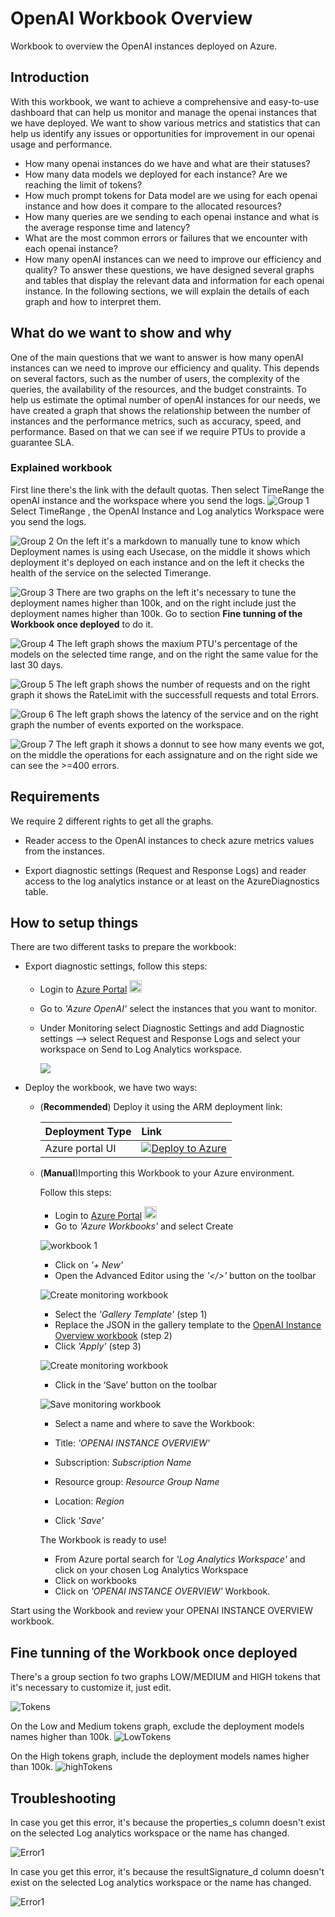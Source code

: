 # OpenAI Workbook Overview
Workbook to overview the OpenAI instances deployed on Azure.



## Introduction
With this workbook, we want to achieve a comprehensive and easy-to-use dashboard that can help us monitor and manage the openai instances that we have deployed. We want to show various metrics and statistics that can help us identify any issues or opportunities for improvement in our openai usage and performance.
- How many openai instances do we have and what are their statuses?
- How many data models we deployed for each instance? Are we reaching the limit of tokens?
- How much prompt tokens for Data model are we using for each openai instance and how does it compare to the allocated resources?
- How many queries are we sending to each openai instance and what is the average response time and latency?
- What are the most common errors or failures that we encounter with each openai instance?
- How many openAI instances can we need to improve our efficiency and quality?
To answer these questions, we have designed several graphs and tables that display the relevant data and information for each openai instance. In the following sections, we will explain the details of each graph and how to interpret them.

## What do we want to show and why
One of the main questions that we want to answer is how many openAI instances can we need to improve our efficiency and quality. This depends on several factors, such as the number of users, the complexity of the queries, the availability of the resources, and the budget constraints. 
To help us estimate the optimal number of openAI instances for our needs, we have created a graph that shows the relationship between the number of instances and the performance metrics, such as accuracy, speed, and performance.
Based on that we can see if we require PTUs to provide a guarantee SLA.


### Explained workbook


First line there's the link with the default quotas.
Then select TimeRange the openAI instance and the workspace where you send the logs.
![Group 1](./images/Group1.png)
Select TimeRange , the OpenAI Instance and  Log analytics Workspace were you send the logs.

![Group 2](./images/Group2.png)
On the left it's a markdown to manually tune to know which Deployment names is using each Usecase, on the middle it shows which deployment it's deployed on each instance and on the left it checks the health of the service on the selected Timerange.

![Group 3](./images/Group3.png)
There are two graphs on the left it's necessary to tune the deployment names higher than 100k, and on the right include just the deployment names higher than 100k.
Go to section **Fine tunning of the Workbook once deployed** to do it.

![Group 4](./images/Group4.png)
The left graph shows the maxium PTU's percentage of the models on the selected time range, and on the right the same value for the last 30 days.

![Group 5](./images/Group5.png)
The left graph shows the number of requests and on the right graph it shows the RateLimit with the successfull requests and total Errors.

![Group 6](./images/Group6.png)
The left graph shows the latency of the service and on the right graph the number of events exported on the workspace.

![Group 7](./images/Group7.png)
The left graph it shows a donnut to see how many events we got, on the middle the operations for each assignature and on the right side we can see the  >=400 errors.



## Requirements
We require 2 different rights to get all the graphs.

*	Reader access to the OpenAI instances to check azure metrics values from the instances.

*	Export diagnostic settings (Request and Response Logs)  and reader access to the log analytics instance or at least on the AzureDiagnostics table.

## How to setup things

There are two different tasks to prepare the workbook:

* Export diagnostic settings, follow this steps:

    * Login to [Azure Portal](https://portal.azure.com/) <img src="./images/azure.png" width="20" height="20">
    * Go to _'Azure OpenAI'_ select the instances that you want to monitor.
    * Under Monitoring  select Diagnostic Settings and add Diagnostic settings --> select Request and Response Logs and select your workspace on Send to Log Analytics workspace.

        <img src="./images/Open_Ai_Diagnostic_Settings.png">


* Deploy the workbook, we have two ways:

    * (**Recommended**) Deploy it using the ARM deployment link:

        | Deployment Type | Link |
        |:--|:--|
        | Azure portal UI |[![Deploy to Azure](https://aka.ms/deploytoazurebutton)](https://portal.azure.com/#blade/Microsoft_Azure_CreateUIDef/CustomDeploymentBlade/uri/https%3A%2F%2Fraw.githubusercontent.com%2FDavidNogueraBuxeda%2FOpenAI_workbook_overview%2Fmain%2Fworkbook%2Farm_template%2FOverviewOpenAI.json) |


    * (**Manual**)Importing this Workbook to your Azure environment.

        Follow this steps:

        * Login to [Azure Portal](https://portal.azure.com/) <img src="./images/azure.png" width="20" height="20">
        * Go to _'Azure Workbooks'_ and select Create

        ![workbook 1](./images/Monitor_Workbooks_create.png)

        * Click on _'+ New'_
        * Open the Advanced Editor using the _'</>'_ button on the toolbar

        ![Create monitoring workbook](./images/Workbook_AdvancedEditor.png)

        * Select the _'Gallery Template'_ (step 1)
        * Replace the JSON in the gallery template to the [OpenAI Instance Overview workbook](https://raw.githubusercontent.com/2FDavidNogueraBuxeda/2FOpenAI_workbook_overview/main/workbooks/gallery_template/OverviewOpenAI.workbook
        ) (step 2)
        * Click _'Apply'_ (step 3)


        ![Create monitoring workbook](./images/Workbook_Apply.png)

        * Click in the ‘Save’ button on the toolbar

        ![Save monitoring workbook](./images/Workbook_saveas.png)

        * Select a name and where to save the Workbook:

        * Title: _'OPENAI INSTANCE OVERVIEW'_
        * Subscription: _Subscription Name_
        * Resource group: _Resource Group Name_
        * Location: _Region_
        * Click _'Save'_
        
        The Workbook is ready to use!

        * From Azure portal search for _'Log Analytics Workspace'_ and click on your chosen Log Analytics Workspace
        * Click on workbooks
        * Click on _'OPENAI INSTANCE OVERVIEW'_ Workbook.

Start using the Workbook and review your OPENAI INSTANCE OVERVIEW workbook.


## Fine tunning of the Workbook once deployed

There's a group section fo two graphs LOW/MEDIUM and HIGH tokens that it's necessary to customize it, just edit.

![Tokens](./images/2Graph_tokens.png)

On the Low and Medium tokens graph, exclude the deployment models names higher than 100k.
![LowTokens](./images/Low_tokens.png)

On the High tokens graph, include the deployment models names higher than 100k.
![highTokens](./images/High_tokens.png)


## Troubleshooting

In case you get this error, it's because the properties_s column doesn't exist on the selected Log analytics workspace or the name has changed.

![Error1](./images/Workbook_Error1.png)

In case you get this error, it's because the resultSignature_d column doesn't exist on the selected Log analytics workspace or the name has changed.

![Error1](./images/Workbook_Error2.png)


